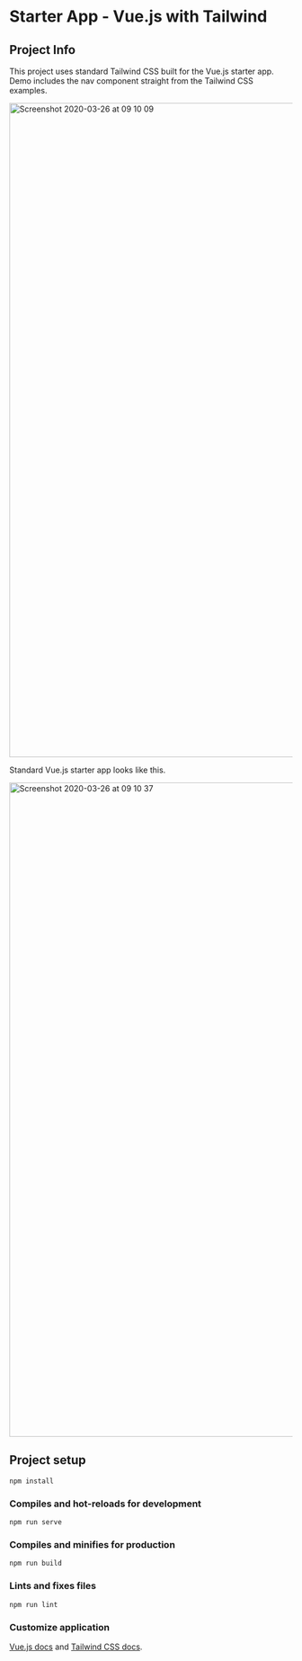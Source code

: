 # Starter App - Vue.js with Tailwind

## Project Info

This project uses standard Tailwind CSS built for the Vue.js starter app. Demo includes the nav component straight from the Tailwind CSS examples.

<img width="1164" alt="Screenshot 2020-03-26 at 09 10 09" src="https://user-images.githubusercontent.com/956290/77629785-f7d96b80-6f41-11ea-83b2-3e2bb2ed0e65.png">

Standard Vue.js starter app looks like this.

<img width="1164" alt="Screenshot 2020-03-26 at 09 10 37" src="https://user-images.githubusercontent.com/956290/77629778-f5771180-6f41-11ea-8771-701fc508ba16.png">

## Project setup
```
npm install
```

### Compiles and hot-reloads for development
```
npm run serve
```

### Compiles and minifies for production
```
npm run build
```

### Lints and fixes files
```
npm run lint
```

### Customize application

[Vue.js docs](https://vuejs.org/) and [Tailwind CSS docs](https://tailwindcss.com/).
